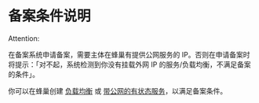 # 备案条件说明

<span>Attention:</span><div class="alertContent">在备案系统申请备案，需要主体在蜂巢有提供公网服务的 IP。否则在申请备案时将提示：「对不起，系统检测到你没有挂载外网 IP 的服务/负载均衡，不满足备案的条件」。
</div>


你可以在蜂巢创建 [负载均衡](http://support.c.163.com/md.html#!容器服务/负载均衡/使用指南/创建负载均衡.md) 或 [带公网的有状态服务](http://support.c.163.com/md.html#!计算服务/容器服务/使用指南/创建有状态服务.md)，以满足备案条件。